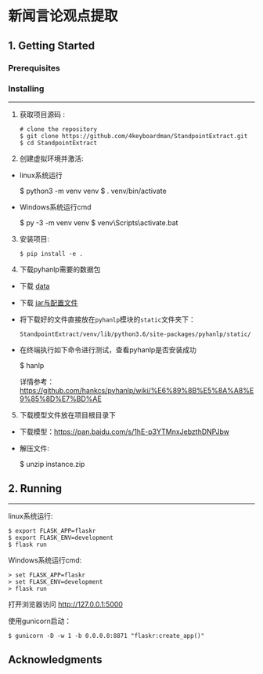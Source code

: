 # 新闻言论观点提取

## 1. Getting Started

### Prerequisites


### Installing
-------
1. 获取项目源码 :

       # clone the repository
       $ git clone https://github.com/4keyboardman/StandpointExtract.git
       $ cd StandpointExtract

2. 创建虚拟环境并激活:

-  linux系统运行

      $ python3 -m venv venv
      $ . venv/bin/activate

-  Windows系统运行cmd

      $ py -3 -m venv venv
      $ venv\Scripts\activate.bat

3. 安装项目:

       $ pip install -e .

4. 下载pyhanlp需要的数据包

-  下载 [data](http://nlp.hankcs.com/download.php?file=data)

-  下载 [jar与配置文件](http://nlp.hankcs.com/download.php?file=jar)

-  将下载好的文件直接放在`pyhanlp`模块的`static`文件夹下：

      `StandpointExtract/venv/lib/python3.6/site-packages/pyhanlp/static/ `

-  在终端执行如下命令进行测试，查看pyhanlp是否安装成功

      $ hanlp

      详情参考：https://github.com/hankcs/pyhanlp/wiki/%E6%89%8B%E5%8A%A8%E9%85%8D%E7%BD%AE

5. 下载模型文件放在项目根目录下

-  下载模型：https://pan.baidu.com/s/1hE-p3YTMnxJebzthDNPJbw

-  解压文件:

      $ unzip instance.zip

## 2. Running 
-------
linux系统运行:

    $ export FLASK_APP=flaskr
    $ export FLASK_ENV=development
    $ flask run

Windows系统运行cmd:

    > set FLASK_APP=flaskr
    > set FLASK_ENV=development
    > flask run

打开浏览器访问 http://127.0.0.1:5000

使用gunicorn启动：

    $ gunicorn -D -w 1 -b 0.0.0.0:8871 "flaskr:create_app()"


## Acknowledgments
